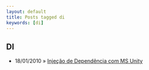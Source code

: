 ```yaml
---
layout: default
title: Posts tagged di
keywords: [di]
---
```

<h2 class="category">DI</h2>
<ul class="posts">
<li>
<p>
<span class="date">18/01/2010</span> &raquo; 
<a href="/blog/injecao-de-dependencia-com-ms-unity">Injeção de Dependência com MS Unity</a>
</p>
</li> 
</ul>
